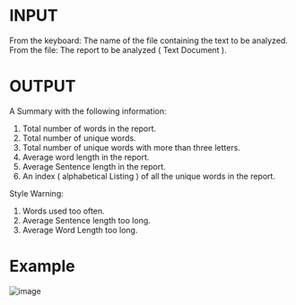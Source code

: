 # INPUT
From the keyboard: The name of the file containing the text to be analyzed. <br/>
From the file: The report to be analyzed ( Text Document ).
# OUTPUT

A Summary with the following information:
1. Total number of words in the report.
2. Total number of unique words.
3. Total number of unique words with more than three letters.
4. Average word length in the report.
5. Average Sentence length in the report.
6. An index ( alphabetical Listing ) of all the unique words in the report.

Style Warning:
1. Words used too often.
2. Average Sentence length too long.
3. Average Word Length too long.
# Example
![image](https://user-images.githubusercontent.com/90816621/167572403-3d0ea6fb-7da3-4b0c-a8c1-a9fdf496dcc8.png)
